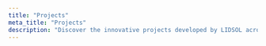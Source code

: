 ```yaml
---
title: "Projects"
meta_title: "Projects"
description: "Discover the innovative projects developed by LIDSOL across different areas: Academic/Events, Frontend, Backend, and Infrastructure."
---
```

